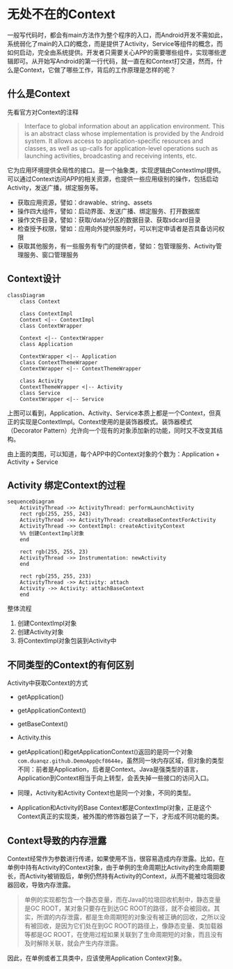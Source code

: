 # 无处不在的Context

一般写代码时，都会有main方法作为整个程序的入口，而Android开发不需如此，系统弱化了main的入口的概念，而是提供了Activity，Service等组件的概念，而如何启动，完全由系统提供。开发者只需要关心APP的需要哪些组件，实现哪些逻辑即可。从开始写Android的第一行代码，就一直在和Context打交道，然而，什么是Context，它做了哪些工作，背后的工作原理是怎样的呢？



## 什么是Context

先看官方对Context的注释

> 
> Interface to global information about an application environment.  This is an abstract class whose implementation is provided by the Android system.  It allows access to application-specific resources and classes, as well as  up-calls for application-level operations such as launching activities,  broadcasting and receiving intents, etc.

它为应用环境提供全局性的接口。是一个抽象类，实现逻辑由ContextImpl提供。可以通过Context访问APP的相关资源，也提供一些应用级别的操作，包括启动Activity，发送广播，绑定服务等。

- 获取应用资源，譬如：drawable、string、assets
- 操作四大组件，譬如：启动界面、发送广播、绑定服务、打开数据库
- 操作文件目录，譬如：获取/data/分区的数据目录、获取sdcard目录
- 检查授予权限，譬如：应用向外提供服务时，可以判定申请者是否具备访问权限
- 获取其他服务，有一些服务有专门的提供者，譬如：包管理服务、Activity管理服务、窗口管理服务

## Context设计

```mermaid
classDiagram
	class Context
	
	class ContextImpl
	Context <|-- ContextImpl
	class ContextWrapper
	
	Context <|-- ContextWrapper
	class Application
	
	ContextWrapper <|-- Application
	class ContextThemeWrapper
	ContextWrapper <|-- ContextThemeWrapper

	class Activity
	ContextThemeWrapper <|-- Activity
	class Service
	ContextWrapper <|-- Service
```

上图可以看到，Application、Activity、Service本质上都是一个Context，但真正的实现是ContextImpl。Context使用的是装饰器模式。装饰器模式（Decorator Pattern）允许向一个现有的对象添加新的功能，同时又不改变其结构。

由上面的类图，可以知道，每个APP中的Context对象的个数为：Application + Activity + Service



## Activity 绑定Context的过程

```mermaid
sequenceDiagram
	ActivityThread ->> ActivityThread: performLaunchActivity
	rect rgb(255, 255, 243)
	ActivityThread ->> ActivityThread: createBaseContextForActivity
	ActivityThread ->> ContextImpl: createActivityContext
	%% 创建ContextImpl对象
	end
	
	rect rgb(255, 255, 23)
	ActivityThread ->> Instrumentation: newActivity
	end
	
	rect rgb(255, 255, 233)
	ActivityThread ->> Activity: attach
	Activity ->> Activity: attachBaseContext
	end
```

整体流程
1. 创建ContextImpl对象
2. 创建Activity对象
3. 将ContextImpl对象包装到Activity中



##  不同类型的Context的有何区别

Activity中获取Context的方式

- getApplication()
- getApplicationContext()
- getBaseContext()
- Activity.this



- getApplication()和getApplicationContext()返回的是同一个对象`com.duanqz.github.DemoApp@cf8644e`，虽然同一块内存区域，但对象的类型不同：前者是Application，后者是Context。Java是强类型的语言，Application到Context相当于向上转型，会丢失掉一些接口的访问入口。
- 同理，Activity和Activity Context也是同一个对象，不同的类型。
- Application和Activity的Base Context都是ContextImpl对象，正是这个Context真正的实现类，被外围的修饰器包装了一下，才形成不同功能的类。

## Context导致的内存泄露

Context经常作为参数进行传递，如果使用不当，很容易造成内存泄露。比如，在单例中持有Activity的Context对象，由于单例的生命周期比Activity的生命周期要长，而Activity被销毁后，单例仍然持有Activity的Context，从而不能被垃圾回收器回收，导致内存泄露。

> 单例的实现都包含一个静态变量，而在Java的垃圾回收机制中，静态变量是GC ROOT，某对象只要存在到达GC ROOT的路径，就不会被回收。其实，所谓的内存泄露，都是生命周期短的对象没有被正确的回收，之所以没有被回收，是因为它们处在到GC ROOT的路径上，像静态变量、类加载器等都是GC ROOT，在使用过程如果关联到了生命周期短的对象，而且没有及时解除关联，就会产生内存泄露。



因此，在单例或者工具类中，应该使用Application Context对象。